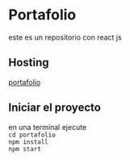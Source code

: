 # Portafolio
este es un repositorio con react js
## Hosting
[portafolio](http://ec2-54-236-33-206.compute-1.amazonaws.com:443/)
## Iniciar el proyecto 
en una terminal ejecute \
`cd portafolio`\
`npm install` \
`npm start`